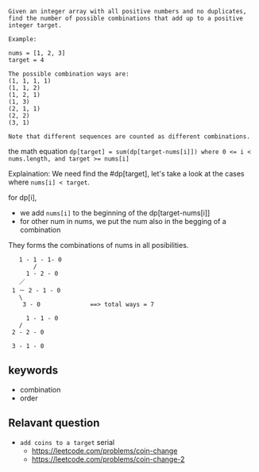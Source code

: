
```
Given an integer array with all positive numbers and no duplicates, find the number of possible combinations that add up to a positive integer target.

Example:

nums = [1, 2, 3]
target = 4

The possible combination ways are:
(1, 1, 1, 1)
(1, 1, 2)
(1, 2, 1)
(1, 3)
(2, 1, 1)
(2, 2)
(3, 1)

Note that different sequences are counted as different combinations.
```


the math equation
`dp[target] = sum(dp[target-nums[i]]) where 0 <= i < nums.length, and target >= nums[i]`

Explaination:
We need find the #dp[target], let's take a look at the cases where `nums[i] < target`.

for dp[i], 
- we add `nums[i]` to the beginning of the dp[target-nums[i]]
- for other num in nums, we put the num also in the begging of a combination

They forms the combinations of nums in all posibilities.



```
   1 - 1 - 1- 0
       /
     1 - 2 - 0
   ／ 
 1 － 2 - 1 - 0
   \
    3 - 0              ==> total ways = 7
 
     1 - 1 - 0
   /
 2 - 2 - 0
 
 3 - 1 - 0
```


## keywords
- combination
- order

## Relavant question
- `add coins to a target` serial 
    + https://leetcode.com/problems/coin-change
    + https://leetcode.com/problems/coin-change-2

